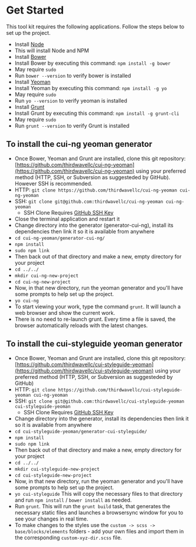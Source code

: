 # Get Started

This tool kit requires the following applications. Follow the steps below to set up the project.
* Install [Node](https://nodejs.org/en/)
 * This will install Node and NPM
* Install [Bower](http://bower.io/)
 * Install Bower by executing this command: ```npm install -g bower```
 * May require ```sudo```
 * Run ```bower --version``` to verify bower is installed
* Install [Yeoman](http://yeoman.io/)
 * Install Yeoman by executing this command: ```npm install -g yo```
 * May require ```sudo```
 * Run ```yo --version``` to verify yeoman is installed
* Install [Grunt](http://gruntjs.com/)
 * Install Grunt by executing this command: ```npm install -g grunt-cli```
 * May require ```sudo```
 * Run ```grunt --version``` to verify Grunt is installed
 
## To install the cui-ng yeoman generator
* Once Bower, Yeoman and Grunt are installed, clone this git repository: [https://github.com/thirdwavellc/cui-ng-yeoman](https://github.com/thirdwavellc/cui-ng-yeoman) using your preferred method (HTTP, SSH, or Subversion as suggesteded by GitHub). However SSH is recommended.
 * HTTP: ```git clone https://github.com/thirdwavellc/cui-ng-yeoman cui-ng-yeoman``` 
 * SSH: ```git clone git@github.com:thirdwavellc/cui-ng-yeoman cui-ng-yeoman```
   * SSH Clone Requires [GitHub SSH Key](https://help.github.com/articles/generating-ssh-keys/)
* Close the terminal application and restart it
* Change directory into the generator (generator-cui-ng), install its dependencies then link it so it is available from anywhere
 * ```cd cui-ng-yeoman/generator-cui-ng/```
 * ```npm install```
 * ```sudo npm link```
* Then back out of that directory and make a new, empty directory for your project
 * ```cd ../../```
 * ```mkdir cui-ng-new-project```
 * ```cd cui-ng-new-project```
* Now, in that new directory, run the yeoman generator and you'll have some prompts to help set up the project.
 * ```yo cui-ng```
* To start viewing your work, type the command ```grunt```. It will launch a web browser and show the current work.
 * There is no need to re-launch grunt. Every time a file is saved, the browser automatically reloads with the latest changes. 
 
 ## To install the cui-styleguide yeoman generator 
* Once Bower, Yeoman and Grunt are installed, clone this git repository: [https://github.com/thirdwavellc/cui-styleguide-yeoman](https://github.com/thirdwavellc/cui-styleguide-yeoman) using your preferred method (HTTP, SSH, or Subversion as suggesteded by GitHub)
 * HTTP: ```git clone https://github.com/thirdwavellc/cui-styleguide-yeoman cui-ng-yeoman``` 
 * SSH: ```git clone git@github.com:thirdwavellc/cui-styleguide-yeoman cui-styleguide-yeoman```
   * SSH Clone Requires [GitHub SSH Key](https://help.github.com/articles/generating-ssh-keys/)
* Change directory into the generator, install its dependencies then link it so it is available from anywhere
 * ```cd cui-styleguide-yeoman/generator-cui-styleguide/```
 * ```npm install```
 * ```sudo npm link```
* Then back out of that directory and make a new, empty directory for your project
 * ```cd ../../```
 * ```mkdir cui-styleguide-new-project```
 * ```cd cui-styleguide-new-project```
* Now, in that new directory, run the yeoman generator and you'll have some prompts to help set up the project.
 * ```yo cui-styleguide``` This will copy the necessary files to that directory and run `npm install` / `bower install` as needed.
 * Run `grunt`. This will run the `grunt build` task, that generates the necessary static files and launches a browsersync window for you to see your changes in real time.
 * To make changes to the styles use the `custom -> scss -> base/blocks/elements` folders - add your own files and import them in the corresponding `custom-xyz-dir.scss` file.
